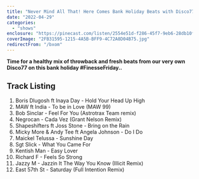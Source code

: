 ```yaml
---
title: "Never Mind All That! Here Comes Bank Holiday Beats with Disco77"
date: "2022-04-29"
categories:
  - "shows"
enclosure: "https://pinecast.com/listen/2554e51d-f286-45f7-9eb6-28db10f5766d.mp3 144240068 audio/mpeg "
coverImage: "2FB31595-1215-4A5B-BFF9-4C72A8D04B75.jpg"
redirectFrom: "/bxom"
---
```


**Time for a healthy mix of throwback and fresh beats from our very own Disco77 on this bank holiday #FinesseFriday..**

## Track Listing

1. Boris Dlugosh ft Inaya Day - Hold Your Head Up High
2. MAW ft India - To be in Love (MAW 99)
3. Bob Sinclar - Feel For You (Astrotrax Team remix)
4. Negrocan - Cada Vez (Grant Nelson Remix)
5. Shapeshifters ft Joss Stone - Bring on the Rain
6. Micky More & Andy Tee ft Angela Johnson - Do I Do
7. Maickel Telussa - Sunshine Day
8. Sgt Slick - What You Came For
9. Kentish Man - Easy Lover
10. Richard F - Feels So Strong
11. Jazzy M - Jazzin It The Way You Know (Illicit Remix)
12. East 57th St - Saturday (Full Intention Remix)
